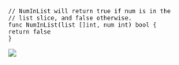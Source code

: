 ```
// NumInList will return true if num is in the
// list slice, and false otherwise.
func NumInList(list []int, num int) bool {
return false
}
```

[![](https://mermaid.ink/img/pako:eNplkc9ugzAMxl_F8pm-AIdNa2FTD9th3WUDDhZxCxpJWHAOFfDuC2GolZZDlOj77J__jFhbxZjixVHfwEdWGgjnqTgJOalgt3uAfXE0vZcUunYQIKPAeF2txn10HMbjsKqse7k-zqt4WMTpk4cJXop3Fu8MnKkbuLrX3-wEWXEUdiQM0jjrLw0w1eHqWLMRaE3M_heWRWa-MDcD_3jqQOxS2UbPb_TnjS7Ob_D8Br9LO-WhPXuOuH9VY4KanaZWhYGNS1SJ0oQKSkzDU5H7LrE0c_CRF3u6mhrTBZlgbGr7-F6FVrOWwtA1pjF5gqxase51XUfcSoI9mS9rN8_8Cwdwi1c?type=png)](https://mermaid.live/edit#pako:eNplkc9ugzAMxl_F8pm-AIdNa2FTD9th3WUDDhZxCxpJWHAOFfDuC2GolZZDlOj77J__jFhbxZjixVHfwEdWGgjnqTgJOalgt3uAfXE0vZcUunYQIKPAeF2txn10HMbjsKqse7k-zqt4WMTpk4cJXop3Fu8MnKkbuLrX3-wEWXEUdiQM0jjrLw0w1eHqWLMRaE3M_heWRWa-MDcD_3jqQOxS2UbPb_TnjS7Ob_D8Br9LO-WhPXuOuH9VY4KanaZWhYGNS1SJ0oQKSkzDU5H7LrE0c_CRF3u6mhrTBZlgbGr7-F6FVrOWwtA1pjF5gqxase51XUfcSoI9mS9rN8_8Cwdwi1c)
